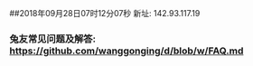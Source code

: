 ##2018年09月28日07时12分07秒 新址: 142.93.117.19
### 兔友常见问题及解答: https://github.com/wanggonging/d/blob/w/FAQ.md
